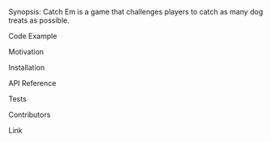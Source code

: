 Synopsis:
Catch Em is a game that challenges players to catch as many dog treats as possible.

Code Example

Motivation

Installation

API Reference

Tests

Contributors

Link
